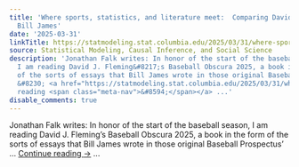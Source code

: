 ```yaml
---
title: 'Where sports, statistics, and literature meet:  Comparing David Fleming to
  Bill James'
date: '2025-03-31'
linkTitle: https://statmodeling.stat.columbia.edu/2025/03/31/where-sports-statistics-and-literature-meet-comparing-david-fleming-to-bill-james/
source: Statistical Modeling, Causal Inference, and Social Science
description: 'Jonathan Falk writes: In honor of the start of the baseball season,
  I am reading David J. Fleming&#8217;s Baseball Obscura 2025, a book in the form
  of the sorts of essays that Bill James wrote in those original Baseball Prospectus&#8217;
  &#8230; <a href="https://statmodeling.stat.columbia.edu/2025/03/31/where-sports-statistics-and-literature-meet-comparing-david-fleming-to-bill-james/">Continue
  reading <span class="meta-nav">&#8594;</span></a> ...'
disable_comments: true
---
```

Jonathan Falk writes: In honor of the start of the baseball season, I am reading David J. Fleming&#8217;s Baseball Obscura 2025, a book in the form of the sorts of essays that Bill James wrote in those original Baseball Prospectus&#8217; &#8230; <a href="https://statmodeling.stat.columbia.edu/2025/03/31/where-sports-statistics-and-literature-meet-comparing-david-fleming-to-bill-james/">Continue reading <span class="meta-nav">&#8594;</span></a> ...